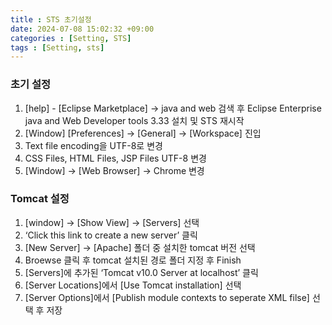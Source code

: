 ```yaml
---
title : STS 초기설정
date: 2024-07-08 15:02:32 +09:00
categories : [Setting, STS]
tags : [Setting, sts]
---
```


### 초기 설정
1. [help] - [Eclipse Marketplace] → java and web 검색 후 Eclipse Enterprise java and Web Developer tools 3.33 
설치 및 STS 재시작
2. [Window] [Preferences] → [General] → [Workspace] 진입
3. Text file encoding을 UTF-8로 변경 
4. CSS Files, HTML Files, JSP Files UTF-8 변경
5. [Window] → [Web Browser] → Chrome 변경

### Tomcat 설정
1. [window] → [Show View] → [Servers] 선택
2. ‘Click this link to create a new server’ 클릭
3. [New Server] → [Apache] 폴더 중 설치한 tomcat 버전 선택
4. Broewse 클릭 후 tomcat 설치된 경로 폴더 지정 후 Finish 
5. [Servers]에 추가된 ‘Tomcat v10.0 Server at localhost’ 클릭
6. [Server Locations]에서 [Use Tomcat installation] 선택
7. [Server Options]에서 [Publish module contexts to seperate XML filse] 선택 후 저장